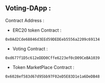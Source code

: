 ## Voting-DApp :

Contract Address :

- ERC20 token Contract :
```
0x0Ad2Cde68846d3EEd59DEDEeb5556a2209c69134
```
- Voting Contract :
```
0xd677f1D5c612eDDD0Cffe6223ef0cD09CeBA1039
```
- Token MarketPlace Contract :
```
0x6028ef583d67d95bb97F02eD5E83D1e1a6DeDB48
```